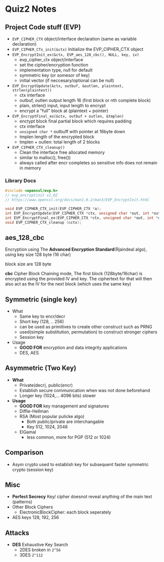 # Quiz2 Notes

## Project Code stuff (EVP)

- `EVP_CIPHER_CTX` object/interface declaration (same as variable declaration)
- `EVP_CIPHER_CTx_init(&ctx)` Initialize the EVP_CIPHER_CTX object
- `EVP_EncryptInit_ex(&ctx, EVP_aes_128_cbc(), NULL, key, iv)`
  - evp_cipher_ctx object/interface
  - set the cipher/encryption function
  - implementation type, null for default
  - symmetric key (or somesor of key)
  - initial vector (if neccesary/optional can be null)
- `EVP_EncryptUpdate(&ctx, outbuf, &outlen, plaintext, strlen(plaintext))`
  - ctx interface
  - outbuf, outlen output length 16 (first block or nth complete block)
  - plain, strlen() input, input length to encrypt
  - encrypt a "full" block at (plaintext + pointer)
- `EVP_EncryptFinal_ex(&ctx, outbuf + outlen, &tmplen)`
  - enctypt block final partial block which requires padding
  - ctx interface
  - `unsigned char *` outbuff with pointer at 16byte down
  - tmplen length of the encrypted block
  - tmplen + outlen: total length of 2 blocks
- `EVP_CIPHER_CTX_cleanup()`
  - Clean the interface free allocated memory
  - similar to malloc(), free())
  - always called after encr completes so sensitive info does not remain in memory

### Library Docs

```c
#include <openssl/evp.h>
// evp_encryptinit v1.02
// https://www.openssl.org/docs/man1.0.2/man3/EVP_EncryptInit.html

void EVP_CIPHER_CTX_init(EVP_CIPHER_CTX *a);
int EVP_EncryptUpdate(EVP_CIPHER_CTX *ctx, unsigned char *out, int *outl, const unsigned char *in, int inl);
int EVP_EncryptFinal_ex(EVP_CIPHER_CTX *ctx, unsigned char *out, int *outl);
void EVP_CIPHER_CTX_cleanup (&ctx);
```

## aes_128_cbc

Encryption using The **Advanced Encryption Standard**(Rjaindeal algo), using key size 128 byte (16 char)

block size are 128 byte

**cbc** Cipher Block Chaining mode, The first block (128byte/16char) is encrypted using the provided IV and key.
The ciphertext for that will then also act as the IV for the next block (which uses the same key)

## Symmetric (single key)

- What
  - Same key to encr/decr
  - Short key (128, .. 256)
  - can be used as primitives to create other construct such as PRNG
  - used(simple substitution, permutation) to construct stronger ciphers
  - Session key
- Usage
  - **GOOD FOR** encryption and data integrity applications
  - DES, AES

## Asymmetric (Two Key)

- **What**
  - Private(decr), public(encr)
  - Establish secure communication when was not done beforehand
  - Longer key (1024,... 4096 bits) slower
- **Usage**
  - **GOOD FOR** key management and signatures
  - Diffie-Hellman
  - RSA (Most popular pulicke algo)
    - Both public/private are interchangable
    - Key 512, 1024, 2048
  - ElGamal
    - less common, more for PGP (512 or 1024)

## Comparison

- Asym crypto used to establish key for subsequent faster symmetric crypto (session key)

## Misc

- **Perfect Secrecy** Key/ cipher doesnot reveal anything of the main text (patterns)
- Other Block Ciphers
  - ElectronicBlockCipher: each block seperately
- AES keys 128, 192, 256

## Attacks

- **DES** Exhaustive Key Search
  - 2DES broken in `2^56`
  - 3DES `2^112`
